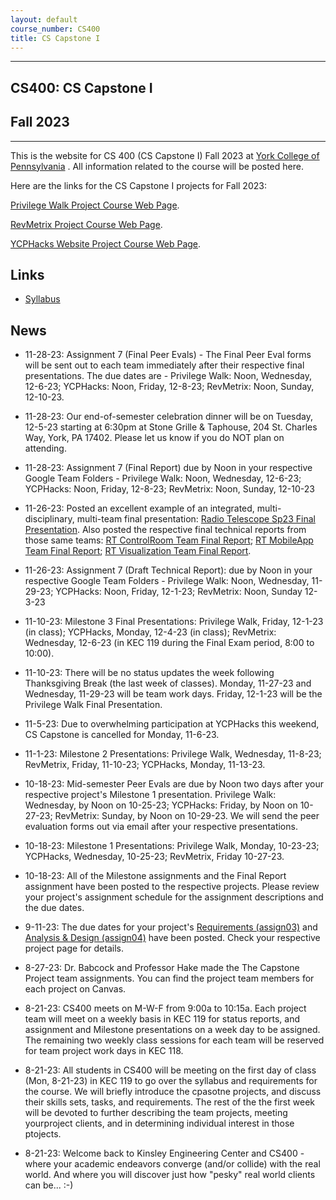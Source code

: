 ```yaml
---
layout: default
course_number: CS400
title: CS Capstone I
---
```


--- --- --- --- --- --- --- --- --- --- --- --- --- --- --- --- --- --- --- --- --- --- --- ---

## CS400: CS Capstone I

## Fall 2023

--- --- --- --- --- --- --- --- --- --- --- --- --- --- --- --- --- --- --- --- --- --- --- ---

This is the website for CS 400 (CS Capstone I) Fall 2023 at [York College of Pennsylvania](http://www.ycp.edu) .  All information related to the course will be posted here.

Here are the links for the CS Capstone I projects for Fall 2023:

[Privilege Walk Project Course Web Page](./projects/Privilege-Walk-Project/index.html).

[RevMetrix Project Course Web Page](./projects/RevMetrix-Project/index.html).

[YCPHacks Website Project Course Web Page](./projects/YCPHacks-Website-Project/index.html).


## Links

* [Syllabus](syllabus.html)

## News
<!-- Commenting out News until it's needed - and the dates could change, anyway -->

* 11-28-23: Assignment 7 (Final Peer Evals) - The Final Peer Eval forms will be sent out to each team immediately after their respective final presentations.  The due dates are - Privilege Walk: Noon, Wednesday, 12-6-23; YCPHacks: Noon, Friday, 12-8-23; RevMetrix: Noon, Sunday, 12-10-23.

* 11-28-23: Our end-of-semester celebration dinner will be on Tuesday, 12-5-23 starting at 6:30pm at Stone Grille & Taphouse, 204 St. Charles Way, York, PA 17402.  Please let us know if you do NOT plan on attending.

* 11-28-23: Assignment 7 (Final Report) due by Noon in your respective Google Team Folders - Privilege Walk: Noon, Wednesday, 12-6-23; YCPHacks: Noon, Friday, 12-8-23; RevMetrix: Noon, Sunday, 12-10-23

* 11-26-23: Posted an excellent example of an integrated, multi-disciplinary, multi-team final presentation: [Radio Telescope Sp23 Final Presentation](./projects/RT-Sp22-FinalPresentation.pdf).  Also posted the respective final technical reports from those same teams: [RT ControlRoom Team Final Report](./projects/RT-Sp22-ControlRoom-FinalTechReport.pdf); [RT MobileApp Team Final Report](./projects/RT-Sp22-MobileApp-FinalTechReport.pdf); [RT Visualization Team Final Report](./projects/RT-Sp22-Visualization-FinalTechReport.pdf).

* 11-26-23: Assignment 7 (Draft Technical Report): due by Noon in your respective Google Team Folders - Privilege Walk: Noon, Wednesday, 11-29-23; YCPHacks: Noon, Friday, 12-1-23; RevMetrix: Noon, Sunday 12-3-23

* 11-10-23: Milestone 3 Final Presentations: Privilege Walk, Friday, 12-1-23 (in class); YCPHacks, Monday, 12-4-23 (in class); RevMetrix: Wednesday, 12-6-23 (in KEC 119 during the Final Exam period, 8:00 to 10:00).

* 11-10-23: There will be no status updates the week following Thanksgiving Break (the last week of classes).  Monday, 11-27-23 and Wednesday, 11-29-23 will be team work days.  Friday, 12-1-23 will be the Privilege Walk Final Presentation.

* 11-5-23: Due to overwhelming participation at YCPHacks this weekend, CS Capstone is cancelled for Monday, 11-6-23.

* 11-1-23: Milestone 2 Presentations: Privilege Walk, Wednesday, 11-8-23; RevMetrix, Friday, 11-10-23; YCPHacks, Monday, 11-13-23.

* 10-18-23: Mid-semester Peer Evals are due by Noon two days after your respective project's Milestone 1 presentation.  Privilege Walk: Wednesday, by Noon on 10-25-23; YCPHacks: Friday, by Noon on 10-27-23; RevMetrix: Sunday, by Noon on 10-29-23.  We will send the peer evaluation forms out via email after your respective presentations.

* 10-18-23: Milestone 1 Presentations: Privilege Walk, Monday, 10-23-23; YCPHacks, Wednesday, 10-25-23; RevMetrix, Friday 10-27-23.

* 10-18-23: All of the Milestone assignments and the Final Report assignment have been posted to the respective projects.  Please review your project's assignment schedule for the assignment descriptions and the due dates.

* 9-11-23: The due dates for your project's [Requirements (assign03)](./assign/assign03.html) and [Analysis & Design (assign04)](./assign/assign04.html) have been posted.  Check your respective project page for details.

* 8-27-23: Dr. Babcock and Professor Hake made the The Capstone Project team assignments.  You can find the project team members for each project on Canvas.

* 8-21-23: CS400 meets on M-W-F from 9:00a to 10:15a.  Each project team will meet on a weekly basis in KEC 119 for status reports, and assignment and Milestone presentations on a week day to be assigned.  The remaining two weekly class sessions for each team will be reserved for team project work days in KEC 118.

* 8-21-23: All students in CS400 will be meeting on the first day of class (Mon, 8-21-23) in KEC 119 to go over the syllabus and requirements for the course.  We will briefly introduce the cpasotne projects, and discuss their skills sets, tasks, and requirements.  The rest of the the first week will be devoted to further describing the team projects, meeting yourproject clients, and in determining individual interest in those ptojects.

* 8-21-23: Welcome back to Kinsley Engineering Center and CS400 - where your academic endeavors converge (and/or collide) with the real world.  And where you will discover just how "pesky" real world clients can be... :-)